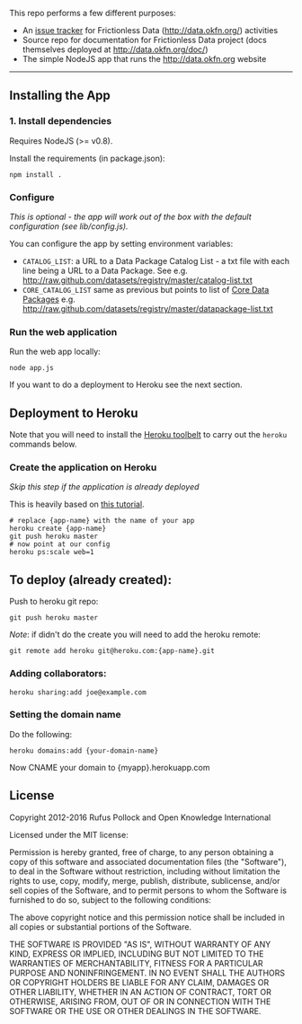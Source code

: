 This repo performs a few different purposes:

* An [issue tracker](https://github.com/okfn/data.okfn.org/issues) for
  Frictionless Data (<http://data.okfn.org/>) activities
* Source repo for documentation for Frictionless Data project (docs themselves
  deployed at <http://data.okfn.org/doc/>)
* The simple NodeJS app that runs the <http://data.okfn.org> website

----

## Installing the App

### 1. Install dependencies

Requires NodeJS (>= v0.8).

Install the requirements (in package.json):

    npm install .

### Configure

*This is optional - the app will work out of the box with the default
configuration (see lib/config.js).*

You can configure the app by setting environment variables:

* `CATALOG_LIST`: a URL to a Data Package Catalog List - a txt
  file with each line being a URL to a Data Package. See e.g.
  http://raw.github.com/datasets/registry/master/catalog-list.txt
* `CORE_CATALOG_LIST` same as previous but points to list of [Core Data
  Packages][core] e.g.
  http://raw.github.com/datasets/registry/master/datapackage-list.txt

[core]: http://data.okfn.org/roadmap/core-datasets

### Run the web application

Run the web app locally:

    node app.js

If you want to do a deployment to Heroku see the next section.

## Deployment to Heroku

Note that you will need to install the [Heroku toolbelt](https://toolbelt.heroku.com/) to carry out the `heroku` commands below.

### Create the application on Heroku

*Skip this step if the application is already deployed*

This is heavily based on [this
tutorial](https://devcenter.heroku.com/articles/python#deploy-to-heroku).

    # replace {app-name} with the name of your app
    heroku create {app-name}
    git push heroku master
    # now point at our config
    heroku ps:scale web=1

## To deploy (already created):

Push to heroku git repo:

    git push heroku master

*Note*: if didn't do the create you will need to add the heroku remote:

    git remote add heroku git@heroku.com:{app-name}.git

### Adding collaborators:

    heroku sharing:add joe@example.com

### Setting the domain name

Do the following:

    heroku domains:add {your-domain-name}

Now CNAME your domain to {myapp}.herokuapp.com


## License

Copyright 2012-2016 Rufus Pollock and Open Knowledge International

Licensed under the MIT license:

Permission is hereby granted, free of charge, to any person obtaining a copy
of this software and associated documentation files (the "Software"), to deal
in the Software without restriction, including without limitation the rights
to use, copy, modify, merge, publish, distribute, sublicense, and/or sell
copies of the Software, and to permit persons to whom the Software is
furnished to do so, subject to the following conditions:

The above copyright notice and this permission notice shall be included in
all copies or substantial portions of the Software.

THE SOFTWARE IS PROVIDED "AS IS", WITHOUT WARRANTY OF ANY KIND, EXPRESS OR
IMPLIED, INCLUDING BUT NOT LIMITED TO THE WARRANTIES OF MERCHANTABILITY,
FITNESS FOR A PARTICULAR PURPOSE AND NONINFRINGEMENT. IN NO EVENT SHALL THE
AUTHORS OR COPYRIGHT HOLDERS BE LIABLE FOR ANY CLAIM, DAMAGES OR OTHER
LIABILITY, WHETHER IN AN ACTION OF CONTRACT, TORT OR OTHERWISE, ARISING FROM,
OUT OF OR IN CONNECTION WITH THE SOFTWARE OR THE USE OR OTHER DEALINGS IN
THE SOFTWARE.


